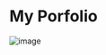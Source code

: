 # My Porfolio

![image](https://github.com/user-attachments/assets/6c6bcd68-faa4-40a4-a682-596f69311e46)
